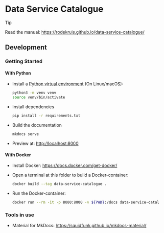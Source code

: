 # Data Service Catalogue

> [!TIP]
> Read the manual: <https://rodekruis.github.io/data-service-catalogue/>

## Development

### Getting Started

#### With Python

- Install a [Python virtual environment](https://realpython.com/python-virtual-environments-a-primer/) (On Linux/macOS):

  ```sh
  python3 -m venv venv
  source venv/bin/activate
  ```

- Install dependencies

  ```sh
  pip install -r requirements.txt
  ```

- Build the documentation

  ```sh
  mkdocs serve
  ```

- Preview at: <http://localhost:8000>

#### With Docker

- Install Docker: <https://docs.docker.com/get-docker/>

- Open a terminal at this folder to build a Docker-container:

  ```sh
  docker build --tag data-service-catalogue .
  ```

- Run the Docker-container:

  ```sh
  docker run --rm -it -p 8000:8000 -v ${PWD}:/docs data-service-catalogue
  ```

### Tools in use

- Material for MkDocs: <https://squidfunk.github.io/mkdocs-material/>
